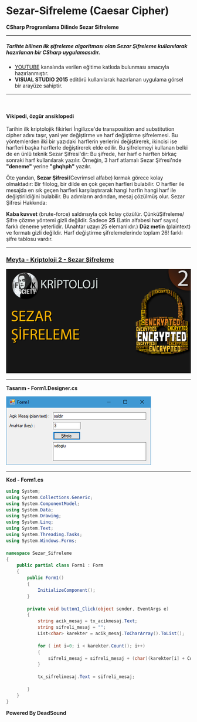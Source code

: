 # Sezar-Sifreleme (Caesar Cipher)
**CSharp Programlama Dilinde Sezar Sifreleme**

------------



##### Tarihte bilinen ilk şifreleme algoritması olan Sezar Şifreleme kullanılarak hazırlanan bir CSharp uygulamasıdır.

- [YOUTUBE](https://www.youtube.com/channel/UCltJlvbcFATfBm0qHttpZNg?view_as=subscriber "YOUTUBE") kanalında verilen eğitime katkıda bulunması amacıyla hazırlanmıştır.
- **VISUAL STUDIO 2015** editörü kullanılarak hazırlanan uygulama görsel bir arayüze sahiptir.


------------
<br>

#### Vikipedi, özgür ansiklopedi

Tarihin ilk kriptolojik fikirleri İngilizce'de transposition and substitution cipher adını taşır, yani yer değiştirme ve harf değiştirme şifrelemesi. Bu yöntemlerden ilki bir yazıdaki harflerin yerlerini değiştirerek, ikincisi ise harfleri başka harflerle değiştirerek elde edilir. Bu şifrelemeyi kullanan belki de en ünlü teknik Sezar Şifresi'dir: Bu şifrede, her harf o harften birkaç sonraki harf kullanılarak yazılır. Örneğin, 3 harf atlamalı Sezar Şifresi'nde **"deneme"** yerine **"ghqhph"** yazılır.

Öte yandan, **Sezar Şifresi**(Cevrimsel alfabe) kırmak görece kolay olmaktadır: Bir filolog, bir dilde en çok geçen harfleri bulabilir. O harfler ile mesajda en sık geçen harfleri karşılaştırarak hangi harfin hangi harf ile değiştirildiğini bulabilir. Bu adımların ardından, mesaj çözülmüş olur. Sezar Şifresi Hakkında:

**Kaba kuvvet** (brute-force) saldırısıyla çok kolay çözülür. ÇünküŞifreleme/Şifre çözme yöntemi gizli değildir.
Sadece **25** (Latin alfabesi harf sayısı) farklı deneme yeterlidir. (Anahtar uzayı 25 elemanlıdır.)
**Düz metin** (plaintext) ve formatı gizli değildir.
Harf değiştirme şifrelemelerinde toplam 26! farklı şifre tablosu vardır.


------------
### [Meyta - Kriptoloji 2 - Sezar Şifreleme](https://www.youtube.com/watch?v=nZwcoATMVdo "Kriptoloji 2 - Sezar Şifreleme")
![Meyta - Kriptoloji 2 - Sezar Şifreleme](https://github.com/serdaraltin/Caesar-Cipher/blob/master/Sezar%20Sifreleme/bin/Debug/On%20Izleme.jpg)

------------

**Tasarım - Form1.Designer.cs**

![Form1](https://github.com/serdaraltin/Caesar-Cipher/blob/master/Sezar%20Sifreleme/obj/Debug/ScreenShot.PNG)

------------



**Kod - Form1.cs**

```csharp
using System;
using System.Collections.Generic;
using System.ComponentModel;
using System.Data;
using System.Drawing;
using System.Linq;
using System.Text;
using System.Threading.Tasks;
using System.Windows.Forms;

namespace Sezar_Sifreleme
{
    public partial class Form1 : Form
    {
        public Form1()
        {
            InitializeComponent();
        }

        private void button1_Click(object sender, EventArgs e)
        {
            string acik_mesaj = tx_acikmesaj.Text;
            string sifreli_mesaj = "";
            List<char> karekter = acik_mesaj.ToCharArray().ToList();

            for ( int i=0; i < karekter.Count(); i++)
            {
                sifreli_mesaj = sifreli_mesaj + (char)(karekter[i] + Convert.ToInt32(tx_anahtar.Text));
            }

            tx_sifrelimesaj.Text = sifreli_mesaj;

        }
    }
}
```

**Powered By DeadSound**
